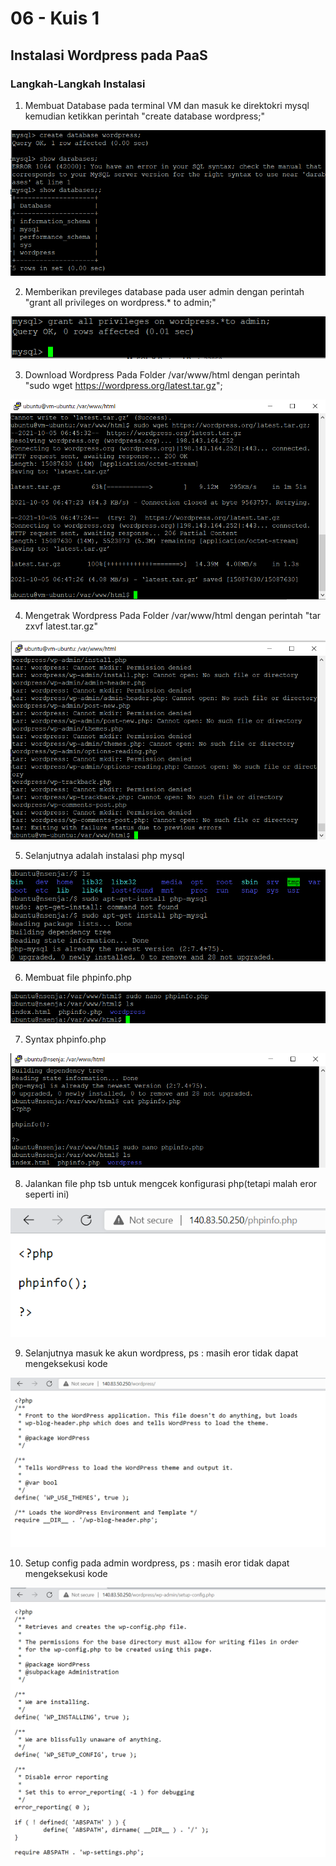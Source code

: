 # 06 - Kuis 1

## Instalasi Wordpress pada PaaS

### Langkah-Langkah Instalasi
1. Membuat Database pada terminal VM dan masuk ke direktokri mysql kemudian ketikkan perintah "create database wordpress;"

![Screenshot](img/w1.png)

2. Memberikan previleges database pada user admin dengan perintah "grant all privileges on wordpress.* to admin;"

![Screenshot](img/w2.png)

3. Download Wordpress Pada Folder /var/www/html dengan perintah "sudo wget https://wordpress.org/latest.tar.gz";

![Screenshot](img/w3.png)

4. Mengetrak Wordpress Pada Folder /var/www/html dengan perintah "tar zxvf latest.tar.gz"

![Screenshot](img/w4.png)

5. Selanjutnya adalah instalasi php mysql

![Screenshot](img/instalphp.png)

6. Membuat file phpinfo.php

![Screenshot](img/createfilephp.png)

7. Syntax phpinfo.php

![Screenshot](img/catphp.png)

8. Jalankan file php tsb untuk mengcek konfigurasi php(tetapi malah eror seperti ini)

![Screenshot](img/phpinfo.png)

9. Selanjutnya masuk ke akun wordpress, ps : masih eror tidak dapat mengeksekusi kode

![Screenshot](img/wordpress1.png)

10. Setup config pada admin wordpress, ps : masih eror tidak dapat mengeksekusi kode

![Screenshot](img/setup.png)
